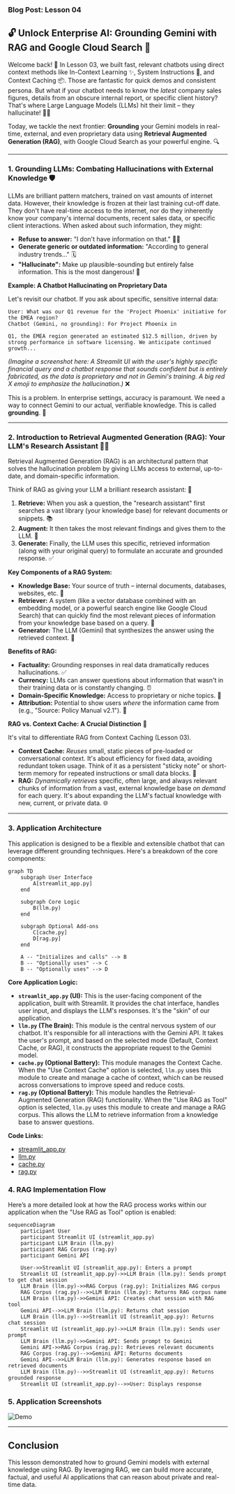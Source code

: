 ### Blog Post: Lesson 04

## 🔓 Unlock Enterprise AI: Grounding Gemini with RAG and Google Cloud Search 🚀

Welcome back! 👋 In Lesson 03, we built fast, relevant chatbots using direct
context methods like In-Context Learning ✨, System Instructions 📜, and Context
Caching 📦. Those are fantastic for quick demos and consistent persona. But what
if your chatbot needs to know the _latest_ company sales figures, details from
an obscure internal report, or specific client history? That's where Large
Language Models (LLMs) hit their limit – they hallucinate! 😵‍💫

Today, we tackle the next frontier: **Grounding** your Gemini models in
real-time, external, and even proprietary data using **Retrieval Augmented
Generation (RAG)**, with Google Cloud Search as your powerful engine. 🔍

______________________________________________________________________

### 1. Grounding LLMs: Combating Hallucinations with External Knowledge 🛡️

LLMs are brilliant pattern matchers, trained on vast amounts of internet data.
However, their knowledge is frozen at their last training cut-off date. They
don't have real-time access to the internet, nor do they inherently know your
company's internal documents, recent sales data, or specific client
interactions. When asked about such information, they might:

- **Refuse to answer:** "I don't have information on that." 🤷‍♀️
- **Generate generic or outdated information:** "According to general industry
  trends..." 🗓️
- **"Hallucinate":** Make up plausible-sounding but entirely false information.
  This is the most dangerous! 🚨

**Example: A Chatbot Hallucinating on Proprietary Data**

Let's revisit our chatbot. If you ask about specific, sensitive internal data:

```
User: What was our Q1 revenue for the 'Project Phoenix' initiative for the EMEA region?
Chatbot (Gemini, no grounding): For Project Phoenix in 

Q1, the EMEA region generated an estimated $12.5 million, driven by strong performance in software licensing. We anticipate continued growth...

```

_(Imagine a screenshot here: A Streamlit UI with the user's highly specific
financial query and a chatbot response that sounds confident but is entirely
fabricated, as the data is proprietary and not in Gemini's training. A big red
X emoji to emphasize the hallucination.)_ ❌

This is a problem. In enterprise settings, accuracy is paramount. We need a way
to connect Gemini to our actual, verifiable knowledge. This is called
**grounding**. 🌱

______________________________________________________________________

### 2. Introduction to Retrieval Augmented Generation (RAG): Your LLM's Research Assistant 🧑‍🎓

Retrieval Augmented Generation (RAG) is an architectural pattern that solves
the hallucination problem by giving LLMs access to external, up-to-date, and
domain-specific information.

Think of RAG as giving your LLM a brilliant research assistant: 🧐

1. **Retrieve:** When you ask a question, the "research assistant" first
   searches a vast library (your knowledge base) for relevant documents or
   snippets. 📚
1. **Augment:** It then takes the most relevant findings and gives them to the
   LLM. 🧩
1. **Generate:** Finally, the LLM uses this specific, retrieved information
   (along with your original query) to formulate an accurate and grounded
   response. ✅

**Key Components of a RAG System:**

- **Knowledge Base:** Your source of truth – internal documents, databases,
  websites, etc. 📁
- **Retriever:** A system (like a vector database combined with an embedding
  model, or a powerful search engine like Google Cloud Search) that can quickly
  find the most relevant pieces of information from your knowledge base based
  on a query. 🔎
- **Generator:** The LLM (Gemini) that synthesizes the answer using the
  retrieved context. 🧠

**Benefits of RAG:**

- **Factuality:** Grounding responses in real data dramatically reduces
  hallucinations. ✅
- **Currency:** LLMs can answer questions about information that wasn't in
  their training data or is constantly changing. ⏰
- **Domain-Specific Knowledge:** Access to proprietary or niche topics. 💼
- **Attribution:** Potential to show users _where_ the information came from
  (e.g., "Source: Policy Manual v2.1"). 🔗

**RAG vs. Context Cache: A Crucial Distinction** 🚨

It's vital to differentiate RAG from Context Caching (Lesson 03).

- **Context Cache:** _Reuses_ small, static pieces of pre-loaded or
  conversational context. It's about efficiency for fixed data, avoiding
  redundant token usage. Think of it as a persistent "sticky note" or
  short-term memory for repeated instructions or small data blocks. 📝
- **RAG:** _Dynamically retrieves_ specific, often large, and always relevant
  chunks of information from a vast, external knowledge base _on demand_ for
  each query. It's about expanding the LLM's factual knowledge with new,
  current, or private data. 🌐

______________________________________________________________________

### 3. Application Architecture

This application is designed to be a flexible and extensible chatbot that can
leverage different grounding techniques. Here's a breakdown of the core
components:

```mermaid
graph TD
    subgraph User Interface
        A[streamlit_app.py]
    end

    subgraph Core Logic
        B(llm.py)
    end

    subgraph Optional Add-ons
        C[cache.py]
        D[rag.py]
    end

    A -- "Initializes and calls" --> B
    B -- "Optionally uses" --> C
    B -- "Optionally uses" --> D
```

[//]: # (![Sequence Diagram]&#40;./sequence_flow_chart.png&#41;)

**Core Application Logic:**

- **`streamlit_app.py` (UI):** This is the user-facing component of the
  application, built with Streamlit. It provides the chat interface, handles
  user input, and displays the LLM's responses. It's the "skin" of our
  application.
- **`llm.py` (The Brain):** This module is the central nervous system of our
  chatbot. It's responsible for all interactions with the Gemini API. It takes
  the user's prompt, and based on the selected mode (Default, Context Cache, or
  RAG), it constructs the appropriate request to the Gemini model.
- **`cache.py` (Optional Battery):** This module manages the Context Cache.
  When the "Use Context Cache" option is selected, `llm.py` uses this module to
  create and manage a cache of context, which can be reused across
  conversations to improve speed and reduce costs.
- **`rag.py` (Optional Battery):** This module handles the Retrieval-Augmented
  Generation (RAG) functionality. When the "Use RAG as Tool" option is
  selected, `llm.py` uses this module to create and manage a RAG corpus. This
  allows the LLM to retrieve information from a knowledge base to answer
  questions.

**Code Links:**

- [streamlit_app.py](https://github.com/msampathkumar/msampathkumar.github.io/tree/master/docs/google-cloud-gemini-cookbook/lesson-04/streamlit_app.py)
- [llm.py](https://github.com/msampathkumar/msampathkumar.github.io/tree/master/docs/google-cloud-gemini-cookbook/lesson-04/llm.py)
- [cache.py](https://github.com/msampathkumar/msampathkumar.github.io/tree/master/docs/google-cloud-gemini-cookbook/lesson-04/cache.py)
- [rag.py](https://github.com/msampathkumar/msampathkumar.github.io/tree/master/docs/google-cloud-gemini-cookbook/lesson-04/rag.py)

### 4. RAG Implementation Flow

Here’s a more detailed look at how the RAG process works within our application
when the "Use RAG as Tool" option is enabled:

```mermaid
sequenceDiagram
    participant User
    participant Streamlit UI (streamlit_app.py)
    participant LLM Brain (llm.py)
    participant RAG Corpus (rag.py)
    participant Gemini API

    User->>Streamlit UI (streamlit_app.py): Enters a prompt
    Streamlit UI (streamlit_app.py)->>LLM Brain (llm.py): Sends prompt to get chat session
    LLM Brain (llm.py)->>RAG Corpus (rag.py): Initializes RAG corpus
    RAG Corpus (rag.py)-->>LLM Brain (llm.py): Returns RAG corpus name
    LLM Brain (llm.py)->>Gemini API: Creates chat session with RAG tool
    Gemini API-->>LLM Brain (llm.py): Returns chat session
    LLM Brain (llm.py)-->>Streamlit UI (streamlit_app.py): Returns chat session
    Streamlit UI (streamlit_app.py)->>LLM Brain (llm.py): Sends user prompt
    LLM Brain (llm.py)->>Gemini API: Sends prompt to Gemini
    Gemini API->>RAG Corpus (rag.py): Retrieves relevant documents
    RAG Corpus (rag.py)-->>Gemini API: Returns documents
    Gemini API-->>LLM Brain (llm.py): Generates response based on retrieved documents
    LLM Brain (llm.py)-->>Streamlit UI (streamlit_app.py): Returns grounded response
    Streamlit UI (streamlit_app.py)-->>User: Displays response
```

### 5. Application Screenshots

![Demo](./cli-demo.gif)

______________________________________________________________________

## Conclusion

This lesson demonstrated how to ground Gemini models with external knowledge
using RAG. By leveraging RAG, we can build more accurate, factual, and useful
AI applications that can reason about private and real-time data.
